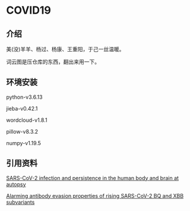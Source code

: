 # COVID19

## 介绍

美(没)羊羊、杨过、杨康、王重阳，于己一丝温暖。

词云图是压仓库的东西，翻出来用一下。


## 环境安装
python-v3.6.13

jieba-v0.42.1

wordcloud-v1.8.1

pillow-v8.3.2

numpy-v1.19.5


## 引用资料
[SARS-CoV-2 infection and persistence in the human body and brain at autopsy][refs. 1]

[Alarming antibody evasion properties of rising SARS-CoV-2 BQ and XBB subvariants][refs. 2]


[refs. 1]: https://doi.org/10.1038/s41586-022-05542-y
[refs. 2]: https://doi.org/10.1016/j.cell.2022.12.018
